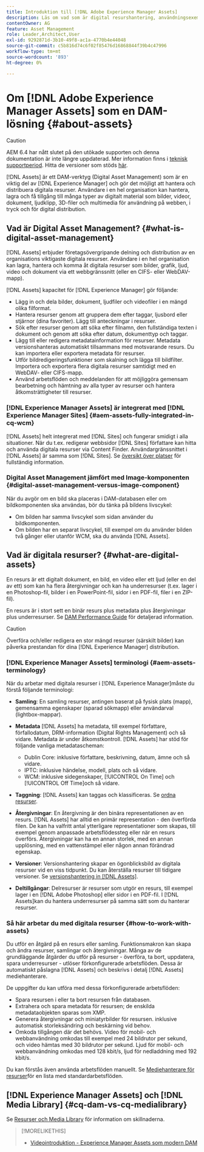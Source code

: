 ```yaml
---
title: Introduktion till [!DNL Adobe Experience Manager Assets]
description: Läs om vad som är digital resurshantering, användningsexempel och [!DNL Adobe Experience Manager Asset] erbjuder.
contentOwner: AG
feature: Asset Management
role: Leader,Architect,User
exl-id: 9292871d-3b10-49f8-ac1a-4770b4e44048
source-git-commit: c5b816d74c6f02f85476d16868844f39b4c47996
workflow-type: tm+mt
source-wordcount: '893'
ht-degree: 0%

---
```


# Om [!DNL Adobe Experience Manager Assets] som en DAM-lösning {#about-assets}

>[!CAUTION]
>
>AEM 6.4 har nått slutet på den utökade supporten och denna dokumentation är inte längre uppdaterad. Mer information finns i [teknisk supportperiod](https://helpx.adobe.com/support/programs/eol-matrix.html). Hitta de versioner som stöds [här](https://experienceleague.adobe.com/docs/).

[!DNL Assets] är ett DAM-verktyg (Digital Asset Management) som är en viktig del av [!DNL Experience Manager] och gör det möjligt att hantera och distribuera digitala resurser. Användare i en hel organisation kan hantera, lagra och få tillgång till många typer av digitalt material som bilder, videor, dokument, ljudklipp, 3D-filer och multimedia för användning på webben, i tryck och för digital distribution.

## Vad är Digital Asset Management? {#what-is-digital-asset-management}

[!DNL Assets] erbjuder företagsövergripande delning och distribution av en organisations viktigaste digitala resurser. Användare i en hel organisation kan lagra, hantera och komma åt digitala resurser som bilder, grafik, ljud, video och dokument via ett webbgränssnitt (eller en CIFS- eller WebDAV-mapp).

[!DNL Assets] kapacitet för [!DNL Experience Manager] gör följande:

* Lägg in och dela bilder, dokument, ljudfiler och videofiler i en mängd olika filformat.
* Hantera resurser genom att gruppera dem efter taggar, ljusbord eller stjärnor (dina favoriter). Lägg till anteckningar i resurser.
* Sök efter resurser genom att söka efter filnamn, den fullständiga texten i dokument och genom att söka efter datum, dokumenttyp och taggar.
* Lägg till eller redigera metadatainformation för resurser. Metadata versionshanteras automatiskt tillsammans med motsvarande resurs. Du kan importera eller exportera metadata för resurser.
* Utför bildredigeringsfunktioner som skalning och lägga till bildfilter. Importera och exportera flera digitala resurser samtidigt med en WebDAV- eller CIFS-mapp.
* Använd arbetsflöden och meddelanden för att möjliggöra gemensam bearbetning och hämtning av alla typer av resurser och hantera åtkomsträttigheter till resurser.

### [!DNL Experience Manager Assets] är integrerat med [!DNL Experience Manager Sites] {#aem-assets-fully-integrated-in-cq-wcm}

[!DNL Assets] helt integrerat med [!DNL Sites] och fungerar smidigt i alla situationer. När du t.ex. redigerar webbsidor [!DNL Sites] författare kan hitta och använda digitala resurser via Content Finder. Användargränssnittet i [!DNL Assets] är samma som [!DNL Sites]. Se [översikt över platser](/help/sites-authoring/qg-page-authoring.md) för fullständig information.

<!-- TBD: Update image for branding 

![screen_shot_2012-04-17at15946pm](assets/screen_shot_2012-04-17at15946pm.png) ![screen_shot_2012-04-17at20100pm](assets/screen_shot_2012-04-17at20100pm.png)

Assets managed within [!DNL Experience Manager] DAM can then be accessed via the content finder of WCM:

![screen_shot_2012-04-17at20214pm](assets/screen_shot_2012-04-17at20214pm.png) -->

### Digital Asset Management jämfört med Image-komponenten {#digital-asset-management-versus-image-component}

När du avgör om en bild ska placeras i DAM-databasen eller om bildkomponenten ska användas, bör du tänka på bildens livscykel:

* Om bilden har samma livscykel som sidan använder du bildkomponenten.
* Om bilden har en separat livscykel, till exempel om du använder bilden två gånger eller utanför WCM, ska du använda [!DNL Assets].

## Vad är digitala resurser? {#what-are-digital-assets}

En resurs är ett digitalt dokument, en bild, en video eller ett ljud (eller en del av ett) som kan ha flera återgivningar och kan ha underresurser (t.ex. lager i en Photoshop-fil, bilder i en PowerPoint-fil, sidor i en PDF-fil, filer i en ZIP-fil).

En resurs är i stort sett en binär resurs plus metadata plus återgivningar plus underresurser. Se [DAM Performance Guide](https://experienceleague.adobe.com/docs/experience-manager-64/assets/administer/performance-tuning-guidelines.html) för detaljerad information.

>[!CAUTION]
>
>Överföra och/eller redigera en stor mängd resurser (särskilt bilder) kan påverka prestandan för dina [!DNL Experience Manager] distribution.

### [!DNL Experience Manager Assets] terminologi {#aem-assets-terminology}

När du arbetar med digitala resurser i [!DNL Experience Manager]måste du förstå följande terminologi:

* **Samling**: En samling resurser, antingen baserat på fysisk plats (mapp), gemensamma egenskaper (sparad sökmapp) eller användarval (lightbox-mappar).

* **Metadata** [!DNL Assets] ha metadata, till exempel författare, förfallodatum, DRM-information (Digital Rights Management) och så vidare. Metadata är under åtkomstkontroll. [!DNL Assets] har stöd för följande vanliga metadatascheman:

   * Dublin Core: inklusive författare, beskrivning, datum, ämne och så vidare.
   * IPTC: inklusive händelse, modell, plats och så vidare.
   * WCM: inklusive sidegenskaper, [!UICONTROL On Time] och [!UICONTROL Off Time]och så vidare.

* **Taggning**: [!DNL Assets] kan taggas och klassificeras. Se [ordna resurser](/help/assets/organize-assets.md).

* **Återgivningar**: En återgivning är den binära representationen av en resurs. [!DNL Assets] har alltid en primär representation - den överförda filen. De kan ha valfritt antal ytterligare representationer som skapas, till exempel genom anpassade arbetsflödessteg eller när en resurs överförs. Återgivningar kan ha en annan storlek, med en annan upplösning, med en vattenstämpel eller någon annan förändrad egenskap.

* **Versioner**: Versionshantering skapar en ögonblicksbild av digitala resurser vid en viss tidpunkt. Du kan återställa resurser till tidigare versioner. Se [versionshantering in [!DNL Assets]](managing-assets-touch-ui.md#asset-versioning).

* **Deltillgångar**: Delresurser är resurser som utgör en resurs, till exempel lager i en [!DNL Adobe Photoshop] eller sidor i en PDF-fil. I [!DNL Assets]kan du hantera underresurser på samma sätt som du hanterar resurser.

### Så här arbetar du med digitala resurser {#how-to-work-with-assets}

Du utför en åtgärd på en resurs eller samling. Funktionsmakron kan skapa och ändra resurser, samlingar och återgivningar. Många av de grundläggande åtgärder du utför på resurser - överföra, ta bort, uppdatera, spara underresurser - utlöser förkonfigurerade arbetsflöden. Dessa är automatiskt påslagna [!DNL Assets] och beskrivs i detalj [!DNL Assets] mediehanterare.

De uppgifter du kan utföra med dessa förkonfigurerade arbetsflöden:

* Spara resursen i eller ta bort resursen från databasen.
* Extrahera och spara metadata för resursen; de enskilda metadataobjekten sparas som XMP.
* Generera återgivningar och miniatyrbilder för resursen. inklusive automatisk storleksändring och beskärning vid behov.
* Omkoda tillgången där det behövs. Video för mobil- och webbanvändning omkodas till exempel med 24 bildrutor per sekund, och video hämtas med 30 bildrutor per sekund. Ljud för mobil- och webbanvändning omkodas med 128 kbit/s, ljud för nedladdning med 192 kbit/s.

Du kan förstås även använda arbetsflöden manuellt. Se [Mediehanterare för resurser](media-handlers.md)för en lista med standardarbetsflöden.

## [!DNL Experience Manager Assets] och [!DNL Media Library] {#cq-dam-vs-cq-medialibrary}

Se [Resurser och Media Library](medialibrary.md) för information om skillnaderna.

>[!MORELIKETHIS]
>
>* [Videointroduktion - Experience Manager Assets som modern DAM](https://www.youtube.com/watch?v=PBwQqZgC-yo)

